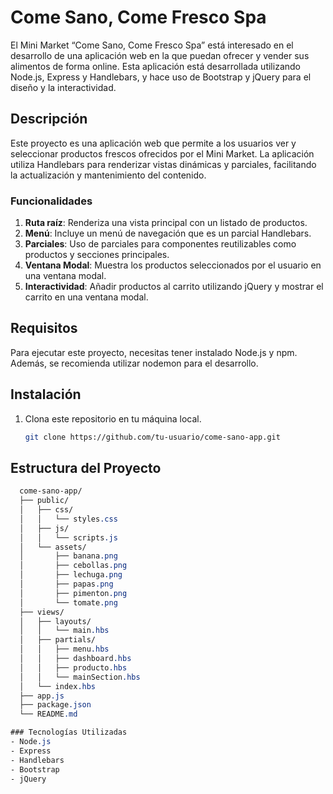# Come Sano, Come Fresco Spa

El Mini Market “Come Sano, Come Fresco Spa” está interesado en el desarrollo de una aplicación web en la que puedan ofrecer y vender sus alimentos de forma online. Esta aplicación está desarrollada utilizando Node.js, Express y Handlebars, y hace uso de Bootstrap y jQuery para el diseño y la interactividad.

## Descripción

Este proyecto es una aplicación web que permite a los usuarios ver y seleccionar productos frescos ofrecidos por el Mini Market. La aplicación utiliza Handlebars para renderizar vistas dinámicas y parciales, facilitando la actualización y mantenimiento del contenido.

### Funcionalidades

1. **Ruta raíz**: Renderiza una vista principal con un listado de productos.
2. **Menú**: Incluye un menú de navegación que es un parcial Handlebars.
3. **Parciales**: Uso de parciales para componentes reutilizables como productos y secciones principales.
4. **Ventana Modal**: Muestra los productos seleccionados por el usuario en una ventana modal.
5. **Interactividad**: Añadir productos al carrito utilizando jQuery y mostrar el carrito en una ventana modal.

## Requisitos

Para ejecutar este proyecto, necesitas tener instalado Node.js y npm. Además, se recomienda utilizar nodemon para el desarrollo.

## Instalación

1. Clona este repositorio en tu máquina local.
   ```sh
   git clone https://github.com/tu-usuario/come-sano-app.git

## Estructura del Proyecto
   ```css
     come-sano-app/
     ├── public/
     │   ├── css/
     │   │   └── styles.css
     │   ├── js/
     │   │   └── scripts.js
     │   └── assets/
     │       ├── banana.png
     │       ├── cebollas.png
     │       ├── lechuga.png
     │       ├── papas.png
     │       ├── pimenton.png
     │       └── tomate.png
     ├── views/
     │   ├── layouts/
     │   │   └── main.hbs
     │   ├── partials/
     │   │   ├── menu.hbs
     │   │   ├── dashboard.hbs
     │   │   ├── producto.hbs
     │   │   └── mainSection.hbs
     │   └── index.hbs
     ├── app.js
     ├── package.json
     └── README.md

### Tecnologías Utilizadas
- Node.js
- Express
- Handlebars
- Bootstrap
- jQuery
